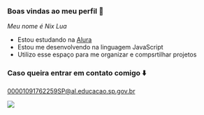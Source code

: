 ### Boas vindas ao meu perfil 💙

_Meu nome é Nix Lua_

- Estou estudando na [Alura](https://www.alura.com.br)
- Estou me desenvolvendo na linguagem JavaScript
- Utilizo esse espaço para me organizar e compsrtilhar projetos

### Caso queira entrar em contato comigo ⬇️

00001091762259SP@al.educacao.sp.gov.br

![](https://media1.tenor.com/m/vVNY4onqeccAAAAC/steven-universe-pearl.gif)
